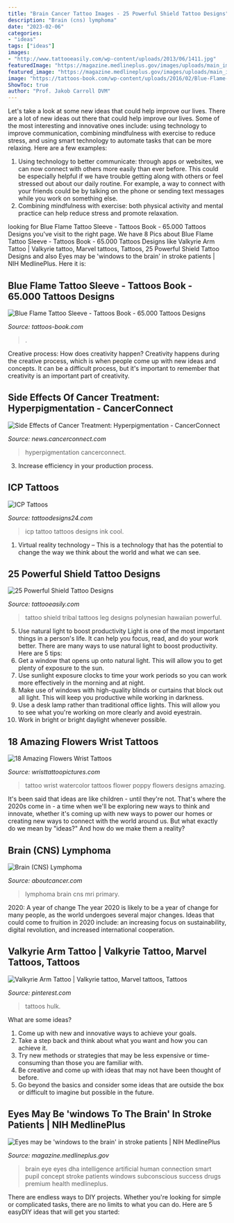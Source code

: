 ```yaml
---
title: "Brain Cancer Tattoo Images - 25 Powerful Shield Tattoo Designs"
description: "Brain (cns) lymphoma"
date: "2023-02-06"
categories:
- "ideas"
tags: ["ideas"]
images:
- "http://www.tattooeasily.com/wp-content/uploads/2013/06/1411.jpg"
featuredImage: "https://magazine.medlineplus.gov/images/uploads/main_images/eyeswindowstobrain-sp18.jpg"
featured_image: "https://magazine.medlineplus.gov/images/uploads/main_images/eyeswindowstobrain-sp18.jpg"
image: "https://tattoos-book.com/wp-content/uploads/2016/02/Blue-Flame-Tattoo-Sleeve.jpg"
ShowToc: true
author: "Prof. Jakob Carroll DVM"
---
```



Let's take a look at some new ideas that could help improve our lives.
There are a lot of new ideas out there that could help improve our lives. Some of the most interesting and innovative ones include: using technology to improve communication, combining mindfulness with exercise to reduce stress, and using smart technology to automate tasks that can be more relaxing. Here are a few examples: 
1. Using technology to better communicate: through apps or websites, we can now connect with others more easily than ever before. This could be especially helpful if we have trouble getting along with others or feel stressed out about our daily routine. For example, a way to connect with your friends could be by talking on the phone or sending text messages while you work on something else. 
2. Combining mindfulness with exercise: both physical activity and mental practice can help reduce stress and promote relaxation.

	

		
looking for Blue Flame Tattoo Sleeve - Tattoos Book - 65.000 Tattoos Designs you've visit to the right page. We have 8 Pics about Blue Flame Tattoo Sleeve - Tattoos Book - 65.000 Tattoos Designs like Valkyrie Arm Tattoo | Valkyrie tattoo, Marvel tattoos, Tattoos, 25 Powerful Shield Tattoo Designs and also Eyes may be &#039;windows to the brain&#039; in stroke patients | NIH MedlinePlus. Here it is:
		
    
## Blue Flame Tattoo Sleeve - Tattoos Book - 65.000 Tattoos Designs

<img loading=lazy src="https://tattoos-book.com/wp-content/uploads/2016/02/Blue-Flame-Tattoo-Sleeve.jpg" onerror="this.onerror=null;this.src='https://tse3.mm.bing.net/th?id=OIP.IhidR_Deav0PKO-m6FGswQHaFj&amp;pid=15.1';" alt="Blue Flame Tattoo Sleeve - Tattoos Book - 65.000 Tattoos Designs">

_Source: tattoos-book.com_

>. 

	

Creative process: How does creativity happen?
Creativity happens during the creative process, which is when people come up with new ideas and concepts. It can be a difficult process, but it's important to remember that creativity is an important part of creativity.

    
## Side Effects Of Cancer Treatment: Hyperpigmentation - CancerConnect

<img loading=lazy src="https://news.cancerconnect.com/.image/t_share/MTc5OTc1MDg4NDc3Nzc0OTcw/image-placeholder-title.png" onerror="this.onerror=null;this.src='https://tse1.mm.bing.net/th?id=OIP.OieIssL4lKMA-vyHw5mG1AHaFa&amp;pid=15.1';" alt="Side Effects of Cancer Treatment: Hyperpigmentation - CancerConnect">

_Source: news.cancerconnect.com_

>hyperpigmentation cancerconnect. 

	

3. Increase efficiency in your production process.

    
## ICP Tattoos

<img loading=lazy src="http://www.tattoodesigns24.com/tattoopics/icp/icp_tattoo_5.jpg" onerror="this.onerror=null;this.src='https://tse1.mm.bing.net/th?id=OIP.6p9TtXYf_iN_wEGgWPprKgHaKU&amp;pid=15.1';" alt="ICP Tattoos">

_Source: tattoodesigns24.com_

>icp tattoo tattoos designs ink cool. 

	

1. Virtual reality technology – This is a technology that has the potential to change the way we think about the world and what we can see.

    
## 25 Powerful Shield Tattoo Designs

<img loading=lazy src="http://www.tattooeasily.com/wp-content/uploads/2013/06/1411.jpg" onerror="this.onerror=null;this.src='https://tse1.mm.bing.net/th?id=OIP.80XRb4UZ8aQpKj8CHXNADAHaJ4&amp;pid=15.1';" alt="25 Powerful Shield Tattoo Designs">

_Source: tattooeasily.com_

>tattoo shield tribal tattoos leg designs polynesian hawaiian powerful. 

	

5) Use natural light to boost productivity
Light is one of the most important things in a person's life. It can help you focus, read, and do your work better. There are many ways to use natural light to boost productivity. Here are 5 tips:
1) Get a window that opens up onto natural light. This will allow you to get plenty of exposure to the sun.
2) Use sunlight exposure clocks to time your work periods so you can work more effectively in the morning and at night.
3) Make use of windows with high-quality blinds or curtains that block out all light. This will keep you productive while working in darkness.
4) Use a desk lamp rather than traditional office lights. This will allow you to see what you're working on more clearly and avoid eyestrain.
5) Work in bright or bright daylight whenever possible.

    
## 18 Amazing Flowers Wrist Tattoos

<img loading=lazy src="http://www.wristtattoopictures.com/wp-content/uploads/2016/06/Watercolor-Poppy-Flower-Tattoo-On-Wrist-WT1144.jpg" onerror="this.onerror=null;this.src='https://tse4.mm.bing.net/th?id=OIP.Odg_-_zURTnUsnF0VKkpwQHaJ4&amp;pid=15.1';" alt="18 Amazing Flowers Wrist Tattoos">

_Source: wristtattoopictures.com_

>tattoo wrist watercolor tattoos flower poppy flowers designs amazing. 

	

It's been said that ideas are like children - until they're not. That's where the 2020s come in - a time when we'll be exploring new ways to think and innovate, whether it's coming up with new ways to power our homes or creating new ways to connect with the world around us. But what exactly do we mean by "ideas?" And how do we make them a reality?

    
## Brain (CNS) Lymphoma

<img loading=lazy src="http://www.aboutcancer.com/Primary_CNS_lymphoma_MRI_II_utd_0108.jpg" onerror="this.onerror=null;this.src='https://tse4.mm.bing.net/th?id=OIP.u9IRjV5sZK8rsfhaVhqztgAAAA&amp;pid=15.1';" alt="Brain (CNS) Lymphoma">

_Source: aboutcancer.com_

>lymphoma brain cns mri primary. 

	

2020: A year of change
The year 2020 is likely to be a year of change for many people, as the world undergoes several major changes. Ideas that could come to fruition in 2020 include: an increasing focus on sustainability, digital revolution, and increased international cooperation.

    
## Valkyrie Arm Tattoo | Valkyrie Tattoo, Marvel Tattoos, Tattoos

<img loading=lazy src="https://i.pinimg.com/736x/51/26/ff/5126ff26113dba099e092e53f2083f11.jpg" onerror="this.onerror=null;this.src='https://tse1.mm.bing.net/th?id=OIP.SuHKnuehZXursG4f-lT35gHaOx&amp;pid=15.1';" alt="Valkyrie Arm Tattoo | Valkyrie tattoo, Marvel tattoos, Tattoos">

_Source: pinterest.com_

>tattoos hulk. 

	

What are some ideas?
1. Come up with new and innovative ways to achieve your goals. 
2. Take a step back and think about what you want and how you can achieve it. 
3. Try new methods or strategies that may be less expensive or time-consuming than those you are familiar with. 
4. Be creative and come up with ideas that may not have been thought of before. 
5. Go beyond the basics and consider some ideas that are outside the box or difficult to imagine but possible in the future.

    
## Eyes May Be &#039;windows To The Brain&#039; In Stroke Patients | NIH MedlinePlus

<img loading=lazy src="https://magazine.medlineplus.gov/images/uploads/main_images/eyeswindowstobrain-sp18.jpg" onerror="this.onerror=null;this.src='https://tse3.mm.bing.net/th?id=OIP.kSSMHqzzKSEHLucHi2cebwHaEb&amp;pid=15.1';" alt="Eyes may be &#039;windows to the brain&#039; in stroke patients | NIH MedlinePlus">

_Source: magazine.medlineplus.gov_

>brain eye eyes dha intelligence artificial human connection smart pupil concept stroke patients windows subconscious success drugs premium health medlineplus. 

	

There are endless ways to DIY projects. Whether you're looking for simple or complicated tasks, there are no limits to what you can do. Here are 5 easyDIY ideas that will get you started: 

